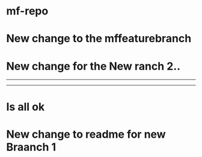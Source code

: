 # mf-repo
# New change to the mffeaturebranch

# New change for the New ranch 2..
-----------------------------------
-----------------------------------------
Is all ok
=======
# New change to readme for new Braanch 1

